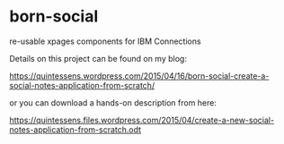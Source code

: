 # born-social
re-usable xpages components for IBM Connections

Details on this project can be found on my blog:

https://quintessens.wordpress.com/2015/04/16/born-social-create-a-social-notes-application-from-scratch/

or you can download a hands-on description from here:

https://quintessens.files.wordpress.com/2015/04/create-a-new-social-notes-application-from-scratch.odt
